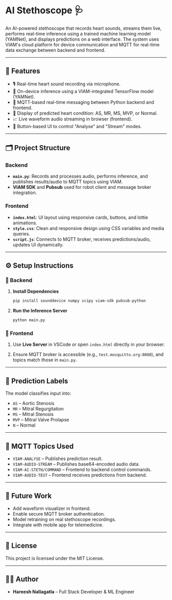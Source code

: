 
# AI Stethoscope 🩺

An AI-powered stethoscope that records heart sounds, streams them live, performs real-time inference using a trained machine learning model (YAMNet), and displays predictions on a web interface. The system uses VIAM's cloud platform for device communication and MQTT for real-time data exchange between backend and frontend.

---

## 🔧 Features

- 🎙️ Real-time heart sound recording via microphone.
- 🧠 On-device inference using a VIAM-integrated TensorFlow model (YAMNet).
- 📡 MQTT-based real-time messaging between Python backend and frontend.
- 💬 Display of predicted heart condition: AS, MR, MS, MVP, or Normal.
- 📈 Live waveform audio streaming in browser (frontend).
- 🔘 Button-based UI to control "Analyse" and "Stream" modes.

---

## 🗂 Project Structure

### Backend
- **`main.py`**: Records and processes audio, performs inference, and publishes results/audio to MQTT topics using VIAM.
- **VIAM SDK** and **Pubsub** used for robot client and message broker integration.

### Frontend
- **`index.html`**: UI layout using responsive cards, buttons, and lottie animations.
- **`style.css`**: Clean and responsive design using CSS variables and media queries.
- **`script.js`**: Connects to MQTT broker, receives predictions/audio, updates UI dynamically.

---

## ⚙️ Setup Instructions

### 🔹 Backend

1. **Install Dependencies**
   ```bash
   pip install sounddevice numpy scipy viam-sdk pubsub-python
   ```

2. **Run the Inference Server**
   ```bash
   python main.py
   ```

### 🔹 Frontend

1. Use **Live Server** in VSCode or open `index.html` directly in your browser.

2. Ensure MQTT broker is accessible (e.g., `test.mosquitto.org:8080`), and topics match those in `main.py`.

---

## 🧠 Prediction Labels

The model classifies input into:

- `AS` – Aortic Stenosis  
- `MR` – Mitral Regurgitation  
- `MS` – Mitral Stenosis  
- `MVP` – Mitral Valve Prolapse  
- `N` – Normal  

---

## 📡 MQTT Topics Used

- `VIAM-ANALYSE` – Publishes prediction result.
- `VIAM-AUDIO-STREAM` – Publishes base64-encoded audio data.
- `VIAM-AI-STETH/COMMAND` – Frontend to backend control commands.
- `VIAM-AUDIO-TEST` – Frontend receives predictions from backend.

---

## 🚀 Future Work

- Add waveform visualizer in frontend.
- Enable secure MQTT broker authentication.
- Model retraining on real stethoscope recordings.
- Integrate with mobile app for telemedicine.

---

## 📄 License

This project is licensed under the MIT License.

---

## 🙋‍♂️ Author

- **Hareesh Nallagatla** – Full Stack Developer & ML Engineer

